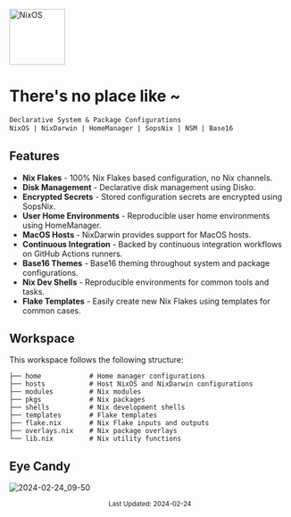 [<img src="https://nixos.org/logo/nixos-logo-only-hires.png" width="100" alt="NixOS">](https://nixos.org)

# There's no place like ~

```ocaml
Declarative System & Package Configurations
NixOS | NixDarwin | HomeManager | SopsNix | NSM | Base16
```

## Features

- **Nix Flakes** - 100% Nix Flakes based configuration, no Nix channels.
- **Disk Management** - Declarative disk management using Disko.
- **Encrypted Secrets** - Stored configuration secrets are encrypted using SopsNix.
- **User Home Environments** - Reproducible user home environments using HomeManager.
- **MacOS Hosts** - NixDarwin provides support for MacOS hosts.
- **Continuous Integration** - Backed by continuous integration workflows on GitHub Actions runners.
- **Base16 Themes** - Base16 theming throughout system and package configurations.
- **Nix Dev Shells** - Reproducible environments for common tools and tasks.
- **Flake Templates** - Easily create new Nix Flakes using templates for common cases.

## Workspace

This workspace follows the following structure:

```
├── home            # Home manager configurations
├── hosts           # Host NixOS and NixDarwin configurations
├── modules         # Nix modules
├── pkgs            # Nix packages
├── shells          # Nix development shells
├── templates       # Flake templates
├── flake.nix       # Nix Flake inputs and outputs
├── overlays.nix    # Nix package overlays
└── lib.nix         # Nix utility functions
```

## Eye Candy

![2024-02-24_09-50](https://github.com/dominicegginton/dotfiles/assets/28626241/658cfb6d-96aa-4692-ad0e-891c7a081a60)

<p align="center">
    <sub>Last Updated: 2024-02-24</sub>
</p>

